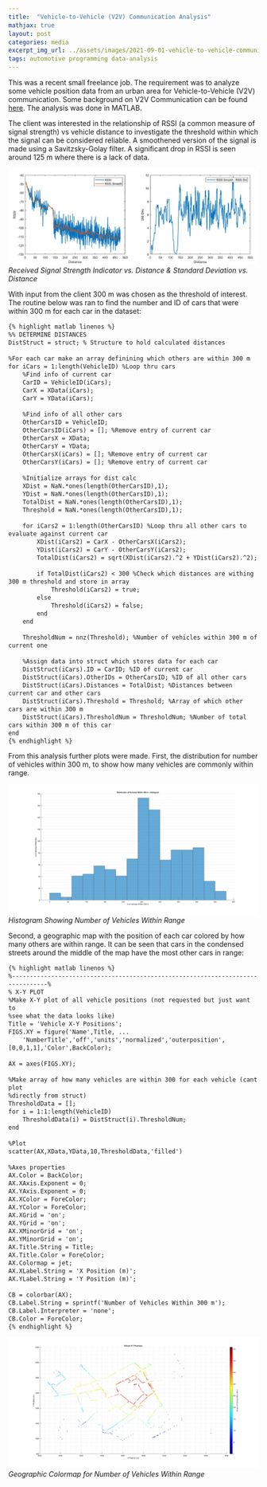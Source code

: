 ```yaml
---
title:  "Vehicle-to-Vehicle (V2V) Communication Analysis"
mathjax: true
layout: post
categories: media
excerpt_img_url: ../assets/images/2021-09-01-vehicle-to-vehicle-communication/Sample-RSSI_Std_Dev.png
tags: automotive programming data-analysis
---
```


This was a recent small freelance job. The requirement was to analyze some vehicle position data from an urban area for Vehicle-to-Vehicle (V2V) communication. Some background on V2V Communication can be found [here](https://www.techtarget.com/iotagenda/definition/vehicle-to-vehicle-communication-V2V-communication). The analysis was done in MATLAB.

The client was interested in the relationship of RSSI (a common measure of signal strength) vs vehicle distance to investigate the threshold within which the signal can be considered reliable. A smoothened version of the signal is made using a Savitzsky-Golay filter. A significant drop in RSSI is seen around 125 m where there is a lack of data.

![](/assets/images/2021-09-01-vehicle-to-vehicle-communication/Sample-RSSI_Std_Dev.jpg)
*Received Signal Strength Indicator vs. Distance & Standard Deviation vs. Distance*

With input from the client 300 m was chosen as the threshold of interest. The routine below was ran to find the number and ID of cars that were within 300 m for each car in the dataset:

    {% highlight matlab linenos %}
    %% DETERMINE DISTANCES
    DistStruct = struct; % Structure to hold calculated distances

    %For each car make an array definining which others are within 300 m
    for iCars = 1:length(VehicleID) %Loop thru cars
        %Find info of current car
        CarID = VehicleID(iCars);
        CarX = XData(iCars);
        CarY = YData(iCars);
        
        %Find info of all other cars
        OtherCarsID = VehicleID;
        OtherCarsID(iCars) = []; %Remove entry of current car
        OtherCarsX = XData;
        OtherCarsY = YData;
        OtherCarsX(iCars) = []; %Remove entry of current car
        OtherCarsY(iCars) = []; %Remove entry of current car
        
        %Initialize arrays for dist calc
        XDist = NaN.*ones(length(OtherCarsID),1);
        YDist = NaN.*ones(length(OtherCarsID),1);
        TotalDist = NaN.*ones(length(OtherCarsID),1);
        Threshold = NaN.*ones(length(OtherCarsID),1);
        
        for iCars2 = 1:length(OtherCarsID) %Loop thru all other cars to evaluate against current car
            XDist(iCars2) = CarX - OtherCarsX(iCars2);
            YDist(iCars2) = CarY - OtherCarsY(iCars2);
            TotalDist(iCars2) = sqrt(XDist(iCars2).^2 + YDist(iCars2).^2);
            
            if TotalDist(iCars2) < 300 %Check which distances are withing 300 m threshold and store in array
                Threshold(iCars2) = true;
            else
                Threshold(iCars2) = false;
            end
        end
        
        ThresholdNum = nnz(Threshold); %Number of vehicles within 300 m of current one
        
        %Assign data into struct which stores data for each car
        DistStruct(iCars).ID = CarID; %ID of current car
        DistStruct(iCars).OtherIDs = OtherCarsID; %ID of all other cars
        DistStruct(iCars).Distances = TotalDist; %Distances between current car and other cars
        DistStruct(iCars).Threshold = Threshold; %Array of which other cars are within 300 m
        DistStruct(iCars).ThresholdNum = ThresholdNum; %Number of total cars within 300 m of this car
    end
    {% endhighlight %}

From this analysis further plots were made. First, the distribution for number of vehicles within 300 m, to show how many vehicles are commonly within range.

![](/assets/images/2021-09-01-vehicle-to-vehicle-communication/Distribution_of_Vehicles_Within_300m-Histogram.jpg)
*Histogram Showing Number of Vehicles Within Range*

Second, a geographic map with the position of each car colored by how many others are within range. It can be seen that cars in the condensed streets around the middle of the map have the most other cars in range:

    {% highlight matlab linenos %}
    %--------------------------------------------------------------------------------% 
    % X-Y PLOT
    %Make X-Y plot of all vehicle positions (not requested but just want to
    %see what the data looks like)
    Title = 'Vehicle X-Y Positions';
    FIGS.XY = figure('Name',Title, ...
        'NumberTitle','off','units','normalized','outerposition',[0,0,1,1],'Color',BackColor);
        
    AX = axes(FIGS.XY);

    %Make array of how many vehicles are within 300 for each vehicle (cant plot
    %directly from struct)
    ThresholdData = [];
    for i = 1:1:length(VehicleID)
        ThresholdData(i) = DistStruct(i).ThresholdNum;
    end

    %Plot
    scatter(AX,XData,YData,10,ThresholdData,'filled')

    %Axes properties
    AX.Color = BackColor;          
    AX.XAxis.Exponent = 0;
    AX.YAxis.Exponent = 0;    
    AX.XColor = ForeColor;
    AX.YColor = ForeColor;
    AX.XGrid = 'on';
    AX.YGrid = 'on'; 
    AX.XMinorGrid = 'on';
    AX.YMinorGrid = 'on';   
    AX.Title.String = Title;
    AX.Title.Color = ForeColor; 
    AX.Colormap = jet;
    AX.XLabel.String = 'X Position (m)';
    AX.YLabel.String = 'Y Position (m)';

    CB = colorbar(AX);
    CB.Label.String = sprintf('Number of Vehicles Within 300 m');
    CB.Label.Interpreter = 'none';
    CB.Color = ForeColor;
    {% endhighlight %}

![](/assets/images/2021-09-01-vehicle-to-vehicle-communication/Vehicle_X-Y_Positions.jpg)
*Geographic Colormap for Number of Vehicles Within Range*









